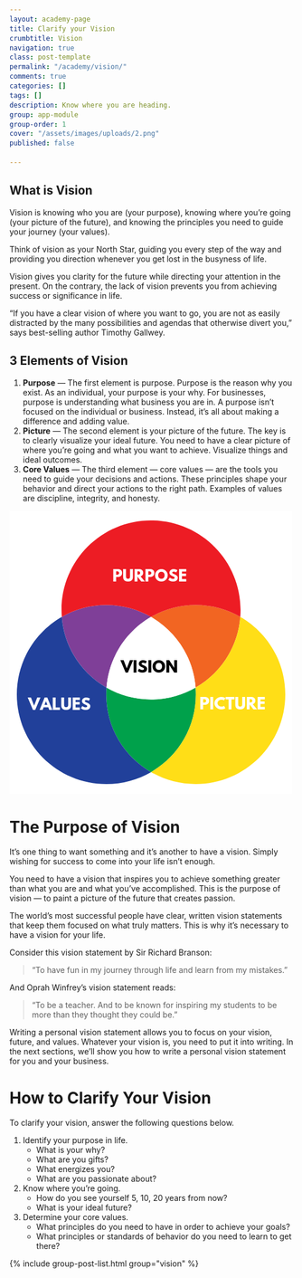 ```yaml
---
layout: academy-page
title: Clarify your Vision
crumbtitle: Vision
navigation: true
class: post-template
permalink: "/academy/vision/"
comments: true
categories: []
tags: []
description: Know where you are heading.
group: app-module
group-order: 1
cover: "/assets/images/uploads/2.png"
published: false

---
```

## What is Vision

Vision is knowing who you are (your purpose), knowing where you’re going (your picture of the future), and knowing the principles you need to guide your journey (your values).

Think of vision as your North Star, guiding you every step of the way and providing you direction whenever you get lost in the busyness of life.

Vision gives you clarity for the future while directing your attention in the present. On the contrary, the lack of vision prevents you from achieving success or significance in life.

“If you have a clear vision of where you want to go, you are not as easily distracted by the many possibilities and agendas that otherwise divert you,” says best-selling author Timothy Gallwey.

## 3 Elements of Vision

1. **Purpose** — The first element is purpose. Purpose is the reason why you exist. As an individual, your purpose is your why. For businesses, purpose is understanding what business you are in. A purpose isn’t focused on the individual or business. Instead, it’s all about making a difference and adding value.
2. **Picture** — The second element is your picture of the future. The key is to clearly visualize your ideal future. You need to have a clear picture of where you’re going and what you want to achieve. Visualize things and ideal outcomes.
3. **Core Values** — The third element — core values — are the tools you need to guide your decisions and actions. These principles shape your behavior and direct your actions to the right path. Examples of values are discipline, integrity, and honesty.

![](/assets/images/uploads/3-elements-vision.png)

# The Purpose of Vision

It’s one thing to want something and it’s another to have a vision. Simply wishing for success to come into your life isn’t enough.

You need to have a vision that inspires you to achieve something greater than what you are and what you’ve accomplished. This is the purpose of vision — to paint a picture of the future that creates passion.

The world’s most successful people have clear, written vision statements that keep them focused on what truly matters. This is why it’s necessary to have a vision for your life.

Consider this vision statement by Sir Richard Branson:

> “To have fun in my journey through life and learn from my mistakes.”

And Oprah Winfrey’s vision statement reads:

> “To be a teacher. And to be known for inspiring my students to be more than they thought they could be.”

Writing a personal vision statement allows you to focus on your vision, future, and values. Whatever your vision is, you need to put it into writing. In the next sections, we’ll show you how to write a personal vision statement for you and your business.

# How to Clarify Your Vision

To clarify your vision, answer the following questions below.

1. Identify your purpose in life.
   * What is your why?
   * What are you gifts?
   * What energizes you?
   * What are you passionate about?
2. Know where you’re going.
   * How do you see yourself 5, 10, 20 years from now?
   * What is your ideal future?
3. Determine your core values.
   * What principles do you need to have in order to achieve your goals?
   * What principles or standards of behavior do you need to learn to get there?

<div class='post-feed'>
{% include group-post-list.html group="vision" %}
</div>